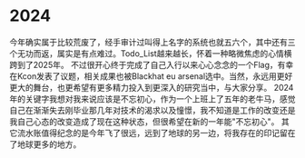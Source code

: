 # 2024

今年确实属于比较荒废了，经手审计过叫得上名字的系统也就五六个，其中还有三个无功而返，属实是有点难过。Todo_List越来越长，怀着一种略微焦虑的心情横跨到了2025年。
不过很开心终于完成了自己入行以来心心念念的一个Flag，有幸在Kcon发表了议题，相关成果也被Blackhat eu arsenal选中。当然，永远用更好更大的舞台，也更希望有更多精力投入到更深入的研究当中，与大家分享。
2024年的关键字我想对我来说应该是不忘初心，作为一个上班上了五年的老牛马，感觉自己在渐渐失去刚毕业那几年对技术的渴求以及憧憬，我不知道是工作的改变还是我自己心态的改变造成了现在这种状态，但很希望在新的一年能"不忘初心"。
其它流水账值得纪念的是今年飞了很远，远到了地球的另一边，将我存在的印记留在了地球更多的地方。
